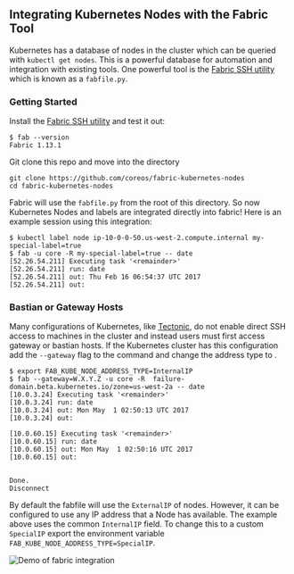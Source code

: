 ## Integrating Kubernetes Nodes with the Fabric Tool

Kubernetes has a database of nodes in the cluster which can be queried with `kubectl get nodes`. This is a powerful database for automation and integration with existing tools. One powerful tool is the [Fabric SSH utility](http://www.fabfile.org/) which is known as a `fabfile.py`.

### Getting Started

Install the [Fabric SSH utility](http://www.fabfile.org/) and test it out:

```
$ fab --version
Fabric 1.13.1
```

Git clone this repo and move into the directory

```
git clone https://github.com/coreos/fabric-kubernetes-nodes
cd fabric-kubernetes-nodes
```

Fabric will use the `fabfile.py` from the root of this directory. So now Kubernetes Nodes and labels are integrated directly into fabric! Here is an example session using this integration:

```
$ kubectl label node ip-10-0-0-50.us-west-2.compute.internal my-special-label=true
$ fab -u core -R my-special-label=true -- date
[52.26.54.211] Executing task '<remainder>'
[52.26.54.211] run: date
[52.26.54.211] out: Thu Feb 16 06:54:37 UTC 2017
[52.26.54.211] out:
```

### Bastian or Gateway Hosts

Many configurations of Kubernetes, like [Tectonic](https://coreos.com/tectonic), do not enable direct SSH access to machines in the cluster and instead users must first access gateway or bastian hosts. If the Kubernetes cluster has this configuration add the `--gateway` flag to the command and change the address type to .

```
$ export FAB_KUBE_NODE_ADDRESS_TYPE=InternalIP
$ fab --gateway=W.X.Y.Z -u core -R  failure-domain.beta.kubernetes.io/zone=us-west-2a -- date
[10.0.3.24] Executing task '<remainder>'
[10.0.3.24] run: date
[10.0.3.24] out: Mon May  1 02:50:13 UTC 2017
[10.0.3.24] out:

[10.0.60.15] Executing task '<remainder>'
[10.0.60.15] run: date
[10.0.60.15] out: Mon May  1 02:50:16 UTC 2017
[10.0.60.15] out:


Done.
Disconnect
```

By default the fabfile will use the `ExternalIP` of nodes. However, it can be configured to use any IP address that a Node has available. The example above uses the common `InternalIP` field. To change this to a custom `SpecialIP` export the environment variable `FAB_KUBE_NODE_ADDRESS_TYPE=SpecialIP`.

![Demo of fabric integration](http://i.imgur.com/YYHmvMl.gif)

